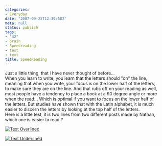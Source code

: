 ```yaml
---
categories:
- Everyday
date: "2007-09-25T12:39:58Z"
meta: null
status: publish
tags:
- "42"
- brain
- Speedreading
- test
- text
title: SpeedReading
---
```

Just a little thing, that I have never thought of before...  
When you learn to write, you learn that the letters should "on" the line, meaning that when you write, your focus is on the lower half of the letters, to make sure they are on the line. And that rubs off on your reading as well, most people have a tendency to place a book at a 90 degree angle or more when the read... Which is optimal if you want to focus on the lower half of the letters. But studies have shown that with the Latin alphabet, it is much easier to discern the letters by looking at the top half of the letters.  
Here is a little test, it is two lines from two different posts made by Nathan, which one is easier to read ?

[![Text Overlined](/assets/images/text-example.jpg)](http://www.xipher.dk/assets/images/text-example.jpg "Text Overlined")

[![Text Underlined](/assets/images/text-example-2.jpg)](http://www.xipher.dk/assets/images/text-example-2.jpg "Text Underlined")

